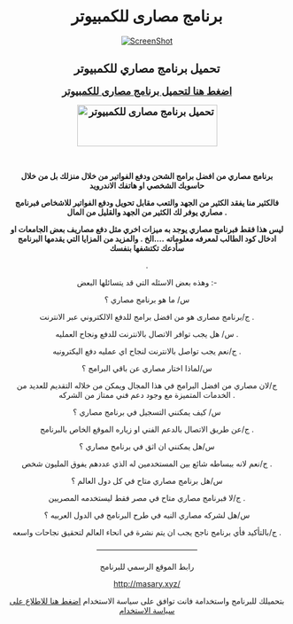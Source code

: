 <h1 align="center">برنامج مصارى للكمبيوتر</h1>
<p align="center"><a href="https://github.com/masary4pc/emasary_app/raw/master/Masary_install.exe" target="_blank"><img src="https://camo.githubusercontent.com/61963a2f96660edb5521db6a6560736653c7c0a3/687474703a2f2f6d61736172792e78797a2f696d616765732f73637265656e2e706e67" alt="ScreenShot" data-canonical-src="http://masary.xyz/images/screen.png" style="max-width:100%;" /></a></p>
<h2 align="center">تحميل برنامج مصاري للكمبيوتر</h2>
<p align="center"><font size="4"><b><a href="https://github.com/masary4pc/emasary_app/raw/master/Masary_install.exe">اضغط هنا لتحميل برنامج مصارى للكمبيوتر</a></b></font></p>
<p align="center"><font size="4"><b><a href="https://github.com/masary4pc/emasary_app/raw/master/Masary_install.exe" target=""><img src="http://up.graaam.com/img/0a58a55ddba7e638a88ed555a88b5c4d.png" alt="تحميل برنامج مصارى للكمبيوتر" title="تحميل برنامج مصارى للكمبيوتر" width="253" height="75" border="0" /></a></b></font></p>
<p align="center"><b><a href="https://github.com/masary4pc/emasary_app/raw/master/Masary_install.exe"><br /></a></b></p>
<b>
</b>
<p align="center"><b>برنامج مصاري من افضل برامج الشحن ودفع الفواتير من خلال منزلك بل من خلال حاسوبك الشخصي او هاتفك الاندرويد</b></p>
<b>
</b>
<p align="center"><b>فالكثير منا يفقد الكثير من الجهد والتعب مقابل تحويل ودفع الفواتير 
للاشخاص فبرنامج مصاري يوفر لك الكثير من الجهد والقليل من المال .</b></p>
<b>
</b>
<p align="center"><b>ليس هذا فقط فبرنامج مصاري يوجد به ميزات اخري مثل دفع مصاريف بعض الجامعات او ادخال كود الطالب لمعرفه معلوماته &hellip;.الخ .
والمزيد من المزايا التي يقدمها البرنامج سأدعك تكتشفها بنفسك</b></p>
<p align="center"><b></b> .</p>
<p align="center">وهذه بعض الاسئله التي قد يتسائلها البعض :-</p>
<p align="center">س/ ما هو برنامج مصاري ؟</p>
<p align="center">ج/برنامج مصارى هو من افضل برامج للدفع الالكتروني عبر الانترنت .</p>
<p align="center">س/ هل يجب توافر الاتصال بالانترنت للدفع ونجاح العمليه .</p>
<p align="center">ج/نعم يجب تواصل بالانترنت لنجاح اي عمليه دفع اليكترونيه .</p>
<p align="center">س/لماذا اختار مصاري عن باقي البرامج ؟</p>
<p align="center">ج/لان مصاري من افضل البرامج في هذا المجال ويمكن من خلاله التقديم للعديد من الخدمات المتميزة مع وجود دعم فني ممتاز من الشركه .</p>
<p align="center">س/ كيف يمكنني التسجيل في برنامج مصاري ؟</p>
<p align="center">ج/عن طريق الاتصال بالدعم الفني او زياره الموقع الخاص بالبرنامج .</p>
<p align="center">س/هل يمكنني ان اثق في برنامج مصاري ؟</p>
<p align="center">ج/نعم لانه ببساطه شائع بين المستخدمين له الذي عددهم يفوق المليون شخص .</p>
<p align="center">س/هل برنامج مصاري متاح في كل دول العالم ؟</p>
<p align="center">ج/لا فبرنامج مصاري متاح في مصر فقط ليستخدمه المصريين .</p>
<p align="center">س/هل لشركه مصاري النيه في طرح البرنامج في الدول العربيه ؟</p>
<p align="center">ج/بالتأكيد فأي برنامج ناجح يجب ان يتم نشرة في انحاء العالم لتحقيق نجاحات واسعه .</p>
<p align="center">&mdash;&mdash;&mdash;&mdash;&mdash;&mdash;&mdash;&mdash;&mdash;&mdash;&mdash;&mdash;&mdash;</p>
<p align="center">رابط الموقع الرسمي للبرنامج</p>
<p align="center"><a href="http://masary.xyz/" rel="nofollow">http://masary.xyz/</a></p>

<p align="center">بتحميلك للبرنامج واستخدامة فانت توافق على سياسة الاستخدام </a><a align="center" target="_blank" href="./policy.html">اضغط هنا للاطلاع على سياسة الاستخدام</a>

